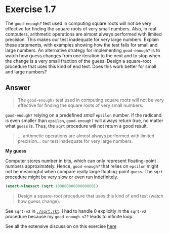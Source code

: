 # Exercise 1.7

The `good-enough?` test used in computing square roots will not be very effective
for finding the square roots of very small numbers. Also, in real computers,
arithmetic operations are almost always performed with limited precision. This
makes our test inadequate for very large numbers. Explain these statements, with
examples showing how the test fails for small and large numbers. An alternative
strategy for implementing `good-enough?` is to watch how guess changes from one
iteration to the next and to stop when the change is a very small fraction of
the guess. Design a square-root procedure that uses this kind of end test. Does
this work better for small and large numbers?

## Answer

> The `good-enough?` test used in computing square roots will not be very
> effective for finding the square roots of very small numbers.

`good-enough?` relying on a predefined _small_ `epsilon` number. If the radicand
is even smaller than `epsilon`, `good-enough?` will always return true, no
matter what `guess` is. Thus, the `sqrt` procedure will not return a good
result.

> ... arithmetic operations are almost always performed with limited
> precision... our test inadequate for very large numbers.

**My guess**

Computer stores number in bits, which can only represent floating-point numbers
approximately. Hence, `good-enough?` that relies on `epsilon` might not be
meaningful when compare really large floating-point `guess`. The `sqrt`
procedure might be very slow or even run indefinitely.

```scheme
(exact->inexact (sqrt 10000000000000000))
```

> Design a square-root procedure that uses this kind of end test (watch how
> guess change).

See `sqrt-v2` in [`./sqrt.rkt`](./sqrt.rkt). I had to handle 0 explicitly in the
`sqrt-v2` procedure because my `good-enough-v2?` leads to infinite loop.

See all the extensive discussion on this exercise [here][wiki-1.7]

[wiki-1.7]: http://community.schemewiki.org/?sicp-ex-1.7
